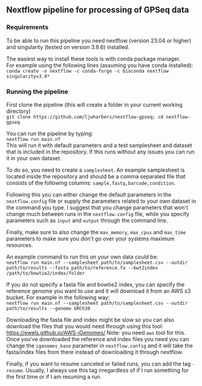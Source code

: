 ## Nextflow pipeline for processing of GPSeq data

### Requirements
To be able to run this pipeline you need nextflow (version 23.04 or higher) and singularity (tested on version 3.8.6) installed.

The easiest way to install these tools is with conda package manager.  
For example using the following lines (assuming you have conda installed):
`conda create -n nextflow -c conda-forge -c bioconda nextflow singularity=3.8*`

### Running the pipeline
First clone the pipeline (this will create a folder in your current working directory)  
`git clone https://github.com/ljwharbers/nextflow-gpseq; cd nextflow-gpseq`

You can run the pipeline by typing:  
`nextflow run main.nf`  
This will run it with default parameters and a test samplesheet and dataset that is included in the repository. If this runs without any issues you can run it in your own dataset.

To do so, you need to create a `samplesheet`. An example samplesheet is located inside the repository and should be a comma separated file that consists of the following columns: `sample,fastq,barcode,condition`.  

Following this you can either change the default parameters in the `nextflow.config` file or supply the parameters related to your own dataset in the command you type. I suggest that you change parameters that won't change much between runs in the `nextflow.config` file, while you specify parameters such as `input` and `output` through the command line.

Finally, make sure to also change the `max_memory`, `max_cpus` and `max_time` parameters to make sure you don't go over your systems maximum resources. 

An example command to run this on your own data could be:  
`nextflow run main.nf --samplesheet path/to/samplesheet.csv --outdir path/to/results --fasta path/to/reference.fa --bwt2index /path/to/bowtie2/index/folder`

If you do not specify a fasta file and bowtie2 index, you can specify the reference genome you want to use and it will download it from an AWS s3 bucket. For example in the following way:  
`nextflow run main.nf --samplesheet path/to/samplesheet.csv --outdir path/to/results --genome GRCh38`

Downloading the fasta file and index might be slow so you can also download the files that you would need through using this tool: https://ewels.github.io/AWS-iGenomes/ Note: you need `aws` tool for this. Once you've downloaded the reference and index files you need you can change the `igenomes_base` parameter in `nextflow.config` and it will take the fasta/index files from there instead of downloading it through nextflow.

Finally, if you want to resume canceled or failed runs, you can add the tag `-resume`. Usually, I always use this tag irregardless of if I run something for the first time or if I am resuming a run.